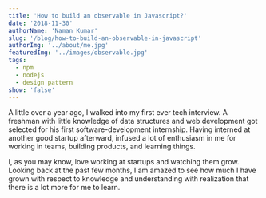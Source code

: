 ```yaml
---
title: 'How to build an observable in Javascript?'
date: '2018-11-30'
authorName: 'Naman Kumar'
slug: '/blog/how-to-build-an-observable-in-javascript'
authorImg: '../about/me.jpg'
featuredImg: '../images/observable.jpg'
tags:
  - npm
  - nodejs
  - design pattern
show: 'false'
---
```


A little over a year ago, I walked into my first ever tech interview. A freshman with little knowledge of data structures and web development got selected for his first software-development internship. Having interned at another good startup afterward, infused a lot of enthusiasm in me for working in teams, building products, and learning things.

I, as you may know, love working at startups and watching them grow. Looking back at the past few months, I am amazed to see how much I have grown with respect to knowledge and understanding with realization that there is a lot more for me to learn.
